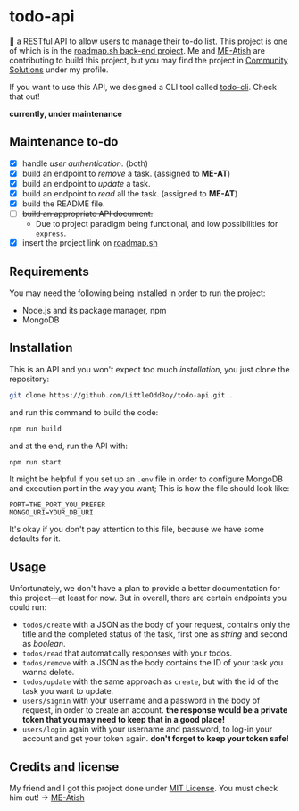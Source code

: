 # todo-api

📃 a RESTful API to allow users to manage their to-do list.
This project is one of which is in the [roadmap.sh back-end project](https://roadmap.sh/projects/todo-list-api). Me and [ME-Atish](https://github.com/ME-Atish) are contributing to build this project, but you may find the project in [Community Solutions](https://roadmap.sh/projects/todo-list-api/solutions) under my profile.

If you want to use this API, we designed a CLI tool called [todo-cli](https://github.com/LittleOddBoy/todo-cli). Check that out!

**currently, under maintenance**

## Maintenance to-do

- [x] handle _user authentication_. (both)
- [x] build an endpoint to _remove_ a task. (assigned to **ME-AT**)
- [x] build an endpoint to _update_ a task.
- [x] build an endpoint to _read_ all the task. (assigned to **ME-AT**)
- [x] build the README file.
- [ ] ~~build an appropriate API document.~~
  - Due to project paradigm being functional, and low possibilities for `express`.
- [x] insert the project link on [roadmap.sh](https://roadmap.sh)

## Requirements

You may need the following being installed in order to run the project:

- Node.js and its package manager, npm
- MongoDB

## Installation

This is an API and you won't expect too much _installation_, you just clone the repository:

```bash
git clone https://github.com/LittleOddBoy/todo-api.git .
```

and run this command to build the code:

```bash
npm run build
```

and at the end, run the API with:

```bash
npm run start
```

It might be helpful if you set up an `.env` file in order to configure MongoDB and execution port in the way you want; This is how the file should look like:

```env
PORT=THE_PORT_YOU_PREFER
MONGO_URI=YOUR_DB_URI
```

It's okay if you don't pay attention to this file, because we have some defaults for it.

## Usage

Unfortunately, we don't have a plan to provide a better documentation for this project—at least for now. But in overall, there are certain endpoints you could run:

- `todos/create` with a JSON as the body of your request, contains only the title and the completed status of the task, first one as _string_ and second as _boolean_.
- `todos/read` that automatically responses with your todos.
- `todos/remove` with a JSON as the body contains the ID of your task you wanna delete.
- `todos/update` with the same approach as `create`, but with the id of the task you want to update.
- `users/signin` with your username and a password in the body of request, in order to create an account. **the response would be a private token that you may need to keep that in a good place!**
- `users/login` again with your username and password, to log-in your account and get your token again. **don't forget to keep your token safe!**

## Credits and license

My friend and I got this project done under [MIT License](LICENSE). You must check him out! -> [ME-Atish](https://github.com/ME-Atish)
